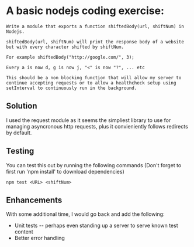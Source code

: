 # A basic nodejs coding exercise:


```
Write a module that exports a function shiftedBody(url, shiftNum) in Nodejs.

shiftedBody(url, shiftNum) will print the response body of a website but with every character shifted by shiftNum.

For example shiftedBody("http://google.com/", 3);

Every a is now d, g is now j, "<" is now "?", ... etc

This should be a non blocking function that will allow my server to continue accepting requests or to allow a healthcheck setup using setInterval to continuously run in the background.
```

## Solution

I used the request module as it seems the simpliest library to use for managing asyncronous http requests, plus it convieniently follows redirects by default.

## Testing

You can test this out by running the following commands (Don't forget to first run 'npm install' to download dependencies)

```
npm test <URL> <shiftNum>
```
## Enhancements

With some additional time, I would go back and add the following:

* Unit tests -- perhaps even standing up a server to serve known test content
* Better error handling 
